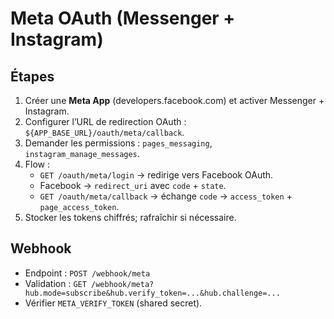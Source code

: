 # Meta OAuth (Messenger + Instagram)

## Étapes
1. Créer une **Meta App** (developers.facebook.com) et activer Messenger + Instagram.
2. Configurer l’URL de redirection OAuth : `${APP_BASE_URL}/oauth/meta/callback`.
3. Demander les permissions : `pages_messaging`, `instagram_manage_messages`.
4. Flow :
   - `GET /oauth/meta/login` → redirige vers Facebook OAuth.
   - Facebook → `redirect_uri` avec `code` + `state`.
   - `GET /oauth/meta/callback` → échange `code` → `access_token` + `page_access_token`.
5. Stocker les tokens chiffrés; rafraîchir si nécessaire.

## Webhook
- Endpoint : `POST /webhook/meta`
- Validation : `GET /webhook/meta?hub.mode=subscribe&hub.verify_token=...&hub.challenge=...`
- Vérifier `META_VERIFY_TOKEN` (shared secret).
